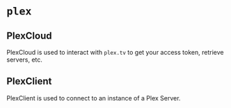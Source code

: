 # `plex`

## PlexCloud

PlexCloud is used to interact with `plex.tv` to get your access token, retrieve servers, etc.

## PlexClient

PlexClient is used to connect to an instance of a Plex Server.
